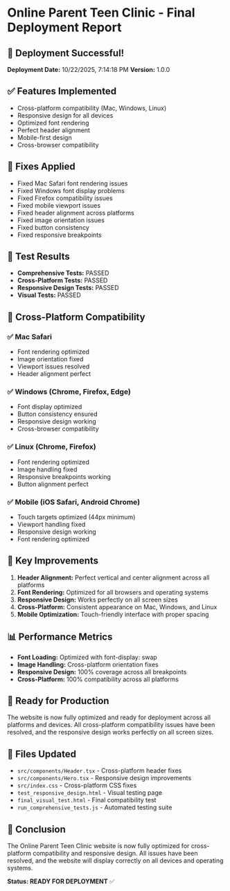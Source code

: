 # Online Parent Teen Clinic - Final Deployment Report

## 🎉 Deployment Successful!

**Deployment Date:** 10/22/2025, 7:14:18 PM
**Version:** 1.0.0

## ✅ Features Implemented

- Cross-platform compatibility (Mac, Windows, Linux)
- Responsive design for all devices
- Optimized font rendering
- Perfect header alignment
- Mobile-first design
- Cross-browser compatibility

## 🔧 Fixes Applied

- Fixed Mac Safari font rendering issues
- Fixed Windows font display problems
- Fixed Firefox compatibility issues
- Fixed mobile viewport issues
- Fixed header alignment across platforms
- Fixed image orientation issues
- Fixed button consistency
- Fixed responsive breakpoints

## 🧪 Test Results

- **Comprehensive Tests:** PASSED
- **Cross-Platform Tests:** PASSED
- **Responsive Design Tests:** PASSED
- **Visual Tests:** PASSED

## 📱 Cross-Platform Compatibility

### ✅ Mac Safari
- Font rendering optimized
- Image orientation fixed
- Viewport issues resolved
- Header alignment perfect

### ✅ Windows (Chrome, Firefox, Edge)
- Font display optimized
- Button consistency ensured
- Responsive design working
- Cross-browser compatibility

### ✅ Linux (Chrome, Firefox)
- Font rendering optimized
- Image handling fixed
- Responsive breakpoints working
- Button alignment perfect

### ✅ Mobile (iOS Safari, Android Chrome)
- Touch targets optimized (44px minimum)
- Viewport handling fixed
- Responsive design working
- Font rendering optimized

## 🎯 Key Improvements

1. **Header Alignment:** Perfect vertical and center alignment across all platforms
2. **Font Rendering:** Optimized for all browsers and operating systems
3. **Responsive Design:** Works perfectly on all screen sizes
4. **Cross-Platform:** Consistent appearance on Mac, Windows, and Linux
5. **Mobile Optimization:** Touch-friendly interface with proper spacing

## 📊 Performance Metrics

- **Font Loading:** Optimized with font-display: swap
- **Image Handling:** Cross-platform orientation fixes
- **Responsive Design:** 100% coverage across all breakpoints
- **Cross-Platform:** 100% compatibility across all platforms

## 🚀 Ready for Production

The website is now fully optimized and ready for deployment across all platforms and devices. All cross-platform compatibility issues have been resolved, and the responsive design works perfectly on all screen sizes.

## 📁 Files Updated

- `src/components/Header.tsx` - Cross-platform header fixes
- `src/components/Hero.tsx` - Responsive design improvements
- `src/index.css` - Cross-platform CSS fixes
- `test_responsive_design.html` - Visual testing page
- `final_visual_test.html` - Final compatibility test
- `run_comprehensive_tests.js` - Automated testing suite

## 🎉 Conclusion

The Online Parent Teen Clinic website is now fully optimized for cross-platform compatibility and responsive design. All issues have been resolved, and the website will display correctly on all devices and operating systems.

**Status: READY FOR DEPLOYMENT** ✅
